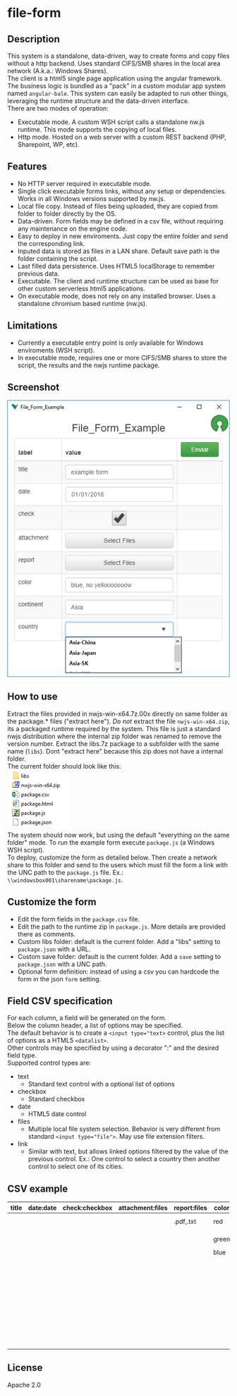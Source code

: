# file-form

## Description
This system is a standalone, data-driven, way to create forms and copy files without a http backend. Uses standard CIFS/SMB shares in the local area network (A.k.a.: Windows Shares).  
The client is a html5 single page application using the angular framework. The business logic is bundled as a "pack" in a custom modular app system named `angular-bale`. This system can easily be adapted to run other things, leveraging the runtime structure and the data-driven interface.  
There are two modes of operation:  
 - Executable mode. A custom WSH script calls a standalone nw.js runtime. This mode supports the copying of local files.
 - Http mode. Hosted on a web server with a custom REST backend (PHP, Sharepoint, WP, etc).

## Features
 - No HTTP server required in executable mode.
 - Single click executable forms links, without any setup or dependencies. Works in all Windows versions supported by nw.js.
 - Local file copy. Instead of files being uploaded, they are copied from folder to folder directly by the OS.
 - Data-driven. Form fields may be defined in a csv file, without requiring any maintenance on the engine code.
 - Easy to deploy in new enviroments. Just copy the entire folder and send the corresponding link.
 - Inputed data is stored as files in a LAN share. Default save path is the folder containing the script.
 - Last filled data persistence. Uses HTML5 localStorage to remember previous data.
 - Executable. The client and runtime structure can be used as base for other custom serverless html5 applications.
 - On executable mode, does not rely on any installed browser. Uses a standalone chromium based runtime (nw.js).

## Limitations
 - Currently a executable entry point is only available for Windows enviroments (WSH script).
 - In executable mode, requires one or more CIFS/SMB shares to store the script, the results and the nwjs runtime package.
 
## Screenshot
![screenshot1](https://github.com/pemn/file-form/blob/master/assets/screenshot1.png)

## How to use
Extract the files provided in nwjs-win-x64.7z.00x directly on same folder as the package.* files ("extract here"). *Do not* extract the file `nwjs-win-x64.zip`, its a packaged runtime required by the system. This file is just a standard nwjs distribution where the internal zip folder was renamed to remove the version number.
Extract the libs.7z package to a subfolder with the same name (`libs`). Dont "extract here" because this zip does not have a internal folder.  
The current folder should look like this:  
![screenshot2](https://github.com/pemn/file-form/blob/master/assets/screenshot2.png)  
The system should now work, but using the default "everything on the same folder" mode. To run the example form execute `package.js` (a Windows WSH script).  
To deploy, customize the form as detailed below. Then create a network share to this folder and send to the users which must fill the form a link with the UNC path to the `package.js` file. Ex.: `\\windowsbox001\sharename\package.js`.  

## Customize the form
 - Edit the form fields in the `package.csv` file.
 - Edit the path to the runtime zip in `package.js`. More details are provided there as comments.
 - Custom libs folder: default is the current folder. Add a "libs" setting to `package.json` with a URL.
 - Custom save folder: default is the current folder. Add a `save` setting to `package.json` with a UNC path.
 - Optional form definition: instead of using a csv you can hardcode the form in the json `form` setting.
 
## Field CSV specification
For each column, a field will be generated on the form.  
Below the column header, a list of options may be specified.  
The default behavior is to create a `<input type="text>` control, plus the list of options as a HTML5 `<datalist>`.  
Other controls may be specified by using a decorator ":" and the desired field type.  
Supported control types are:
 - text
   - Standard text control with a optional list of options
 - checkbox
   - Standard checkbox
 - date
   - HTML5 date control
 - files
   - Multiple local file system selection. Behavior is very different from standard `<input type="file">`. May use file extension filters.
 - link
   - Similar with text, but allows linked options filtered by the value of the previous control. Ex.: One control to select a country then another control to select one of its cities.

## CSV example
| title | date:date | check:checkbox | attachment:files | report:files | color | continent | country:link |
| --- | --- | --- | --- | --- | --- | --- | --- |
| | | | | .pdf,.txt | red | America | America-US |
| | | | | | green | Australia | America-Canada |
| | | | | | blue | Africa | Africa-SA |
| | | | | | | Asia | Asia-China |
| | | | | | | Europe | Asia-Japan |
| | | | | | | | Asia-SK |
| | | | | | | | Asia-NK |
| | | | | | | | Australia-Australia |
| | | | | | | | Europe-Germany |
| | | | | | | | Europe-France |

## License
Apache 2.0
